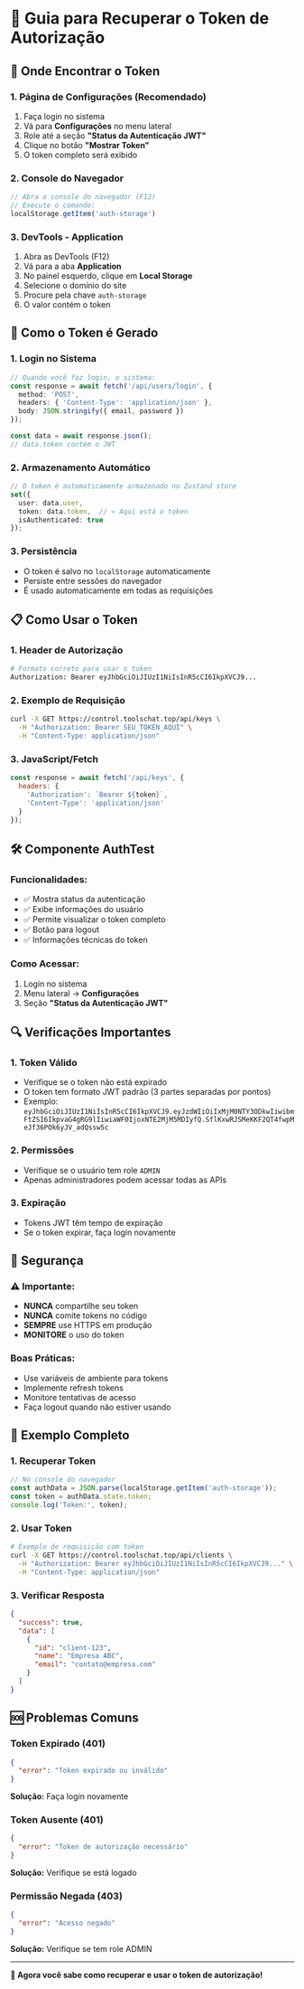 # 🔑 Guia para Recuperar o Token de Autorização

## 🎯 **Onde Encontrar o Token**

### **1. Página de Configurações (Recomendado)**
1. Faça login no sistema
2. Vá para **Configurações** no menu lateral
3. Role até a seção **"Status da Autenticação JWT"**
4. Clique no botão **"Mostrar Token"**
5. O token completo será exibido

### **2. Console do Navegador**
```javascript
// Abra o console do navegador (F12)
// Execute o comando:
localStorage.getItem('auth-storage')
```

### **3. DevTools - Application**
1. Abra as DevTools (F12)
2. Vá para a aba **Application**
3. No painel esquerdo, clique em **Local Storage**
4. Selecione o domínio do site
5. Procure pela chave `auth-storage`
6. O valor contém o token

## 🔧 **Como o Token é Gerado**

### **1. Login no Sistema**
```typescript
// Quando você faz login, o sistema:
const response = await fetch('/api/users/login', {
  method: 'POST',
  headers: { 'Content-Type': 'application/json' },
  body: JSON.stringify({ email, password })
});

const data = await response.json();
// data.token contém o JWT
```

### **2. Armazenamento Automático**
```typescript
// O token é automaticamente armazenado no Zustand store
set({ 
  user: data.user, 
  token: data.token,  // ← Aqui está o token
  isAuthenticated: true 
});
```

### **3. Persistência**
- O token é salvo no `localStorage` automaticamente
- Persiste entre sessões do navegador
- É usado automaticamente em todas as requisições

## 📋 **Como Usar o Token**

### **1. Header de Autorização**
```bash
# Formato correto para usar o token
Authorization: Bearer eyJhbGciOiJIUzI1NiIsInR5cCI6IkpXVCJ9...
```

### **2. Exemplo de Requisição**
```bash
curl -X GET https://control.toolschat.top/api/keys \
  -H "Authorization: Bearer SEU_TOKEN_AQUI" \
  -H "Content-Type: application/json"
```

### **3. JavaScript/Fetch**
```javascript
const response = await fetch('/api/keys', {
  headers: {
    'Authorization': `Bearer ${token}`,
    'Content-Type': 'application/json'
  }
});
```

## 🛠️ **Componente AuthTest**

### **Funcionalidades:**
- ✅ Mostra status da autenticação
- ✅ Exibe informações do usuário
- ✅ Permite visualizar o token completo
- ✅ Botão para logout
- ✅ Informações técnicas do token

### **Como Acessar:**
1. Login no sistema
2. Menu lateral → **Configurações**
3. Seção **"Status da Autenticação JWT"**

## 🔍 **Verificações Importantes**

### **1. Token Válido**
- Verifique se o token não está expirado
- O token tem formato JWT padrão (3 partes separadas por pontos)
- Exemplo: `eyJhbGciOiJIUzI1NiIsInR5cCI6IkpXVCJ9.eyJzdWIiOiIxMjM0NTY3ODkwIiwibmFtZSI6IkpvaG4gRG9lIiwiaWF0IjoxNTE2MjM5MDIyfQ.SflKxwRJSMeKKF2QT4fwpMeJf36POk6yJV_adQssw5c`

### **2. Permissões**
- Verifique se o usuário tem role `ADMIN`
- Apenas administradores podem acessar todas as APIs

### **3. Expiração**
- Tokens JWT têm tempo de expiração
- Se o token expirar, faça login novamente

## 🚨 **Segurança**

### **⚠️ Importante:**
- **NUNCA** compartilhe seu token
- **NUNCA** comite tokens no código
- **SEMPRE** use HTTPS em produção
- **MONITORE** o uso do token

### **Boas Práticas:**
- Use variáveis de ambiente para tokens
- Implemente refresh tokens
- Monitore tentativas de acesso
- Faça logout quando não estiver usando

## 📝 **Exemplo Completo**

### **1. Recuperar Token**
```javascript
// No console do navegador
const authData = JSON.parse(localStorage.getItem('auth-storage'));
const token = authData.state.token;
console.log('Token:', token);
```

### **2. Usar Token**
```bash
# Exemplo de requisição com token
curl -X GET https://control.toolschat.top/api/clients \
  -H "Authorization: Bearer eyJhbGciOiJIUzI1NiIsInR5cCI6IkpXVCJ9..." \
  -H "Content-Type: application/json"
```

### **3. Verificar Resposta**
```json
{
  "success": true,
  "data": [
    {
      "id": "client-123",
      "name": "Empresa ABC",
      "email": "contato@empresa.com"
    }
  ]
}
```

## 🆘 **Problemas Comuns**

### **Token Expirado (401)**
```json
{
  "error": "Token expirado ou inválido"
}
```
**Solução:** Faça login novamente

### **Token Ausente (401)**
```json
{
  "error": "Token de autorização necessário"
}
```
**Solução:** Verifique se está logado

### **Permissão Negada (403)**
```json
{
  "error": "Acesso negado"
}
```
**Solução:** Verifique se tem role ADMIN

---

**🎉 Agora você sabe como recuperar e usar o token de autorização!** 